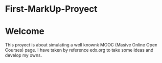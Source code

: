 # First-MarkUp-Proyect
# Welcome
This proyect is about simulating a well knownk MOOC (Masive Online Open Courses) page.
I have taken by reference edx.org to take some ideas and develop my owns.
